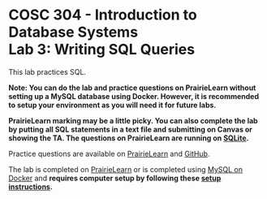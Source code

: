 # COSC 304 - Introduction to Database Systems<br>Lab 3: Writing SQL Queries

This lab practices SQL. 

**Note: You can do the lab and practice questions on PrairieLearn without setting up a MySQL database using Docker. However, it is recommended to setup your environment as you will need it for future labs.**

**PrairieLearn marking may be a little picky. You can also complete the lab by putting all SQL statements in a text file and submitting on Canvas or showing the TA. The questions on PrairieLearn are running on [SQLite](https://www.sqlite.org/index.html).**

Practice questions are available on [PrairieLearn](https://plcanary.ok.ubc.ca/pl/course_instance/11/assessment/249) and [GitHub](practice).

The lab is completed on [PrairieLearn](https://plcanary.ok.ubc.ca/pl/course_instance/11/assessment/248) or is completed using [MySQL on Docker](assign/) and **requires computer setup by following these [setup instructions](../setup).**

